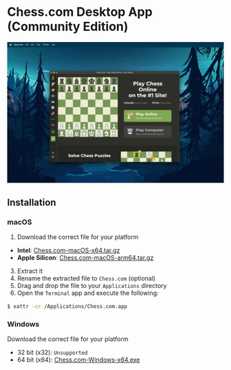 # Chess.com Desktop App (Community Edition)

![screenshot](assets/screenshot.jpg)

## Installation
### macOS
1. Download the correct file for your platform
 - **Intel**: [Chess.com-macOS-x64.tar.gz](https://github.com/damianperera/chess.com/releases/latest/download/Chess.com-macOS-x64.tar.gz)
 - **Apple Silicon**: [Chess.com-macOS-arm64.tar.gz](https://github.com/damianperera/chess.com/releases/latest/download/Chess.com-macOS-arm64.tar.gz)
3. Extract it
4. Rename the extracted file to `Chess.com` (optional)
5. Drag and drop the file to your `Applications` directory
6. Open the `Terminal` app and execute the following:
  ```sh
  $ xattr -cr /Applications/Chess.com.app
  ```
### Windows
Download the correct file for your platform
 - 32 bit (x32): `Unsupported`
 - 64 bit (x64): [Chess.com-Windows-x64.exe](https://github.com/damianperera/chess.com/releases/latest/download/Chess.com-Windows-x64.exe)
